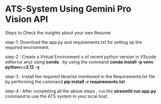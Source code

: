 # ATS-System Using Gemini Pro Vision API 

Steps to Check the insights about your own Resume 

step-1: Download the app.py and requirements.txt for setting up the required environment.

step-2 : Create a Virtual Environment o of recent python version in VScode editor(or any) using **conda** . by using the command 
             **conda install -p venv python==3.12 -y**

step-3 : Install the required libraries mentioned in the Requirements.txt file by performing the command
         **pip install -r requirements.txt**

step-4 : After completing all the above steps , run the **streamlit run app.py** command to use the ATS system in your local host .

